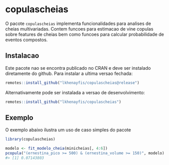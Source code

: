 
<!-- README.md is generated from README.Rmd. Please edit that file -->

# copulascheias

<!-- badges: start -->

<!-- badges: end -->

O pacote `copulascheias` implementa funcionalidades para analises de
cheias multivariadas. Contem funcoes para estimacao de vine copulas
sobre features de cheias bem como funcoes para calcular probabilidade de
eventos compostos.

## Instalacao

Este pacote nao se encontra publicado no CRAN e deve ser instalado
diretamente do github. Para instalar a ultima versao fechada:

``` r
remotes::install_github("lkhenayfis/copulascheias@release")
```

Alternativamente pode ser instalada a versao de desenvolvimento:

``` r
remotes::install_github("lkhenayfis/copulascheias")
```

## Exemplo

O exemplo abaixo ilustra um uso de caso simples do pacote

``` r
library(copulascheias)

modelo <- fit_modelo_cheia(minicheias[, 4:6])
pcopula("(ernestina_pico >= 500) & (ernestina_volume >= 150)", modelo)
#> [1] 0.07143803
```
